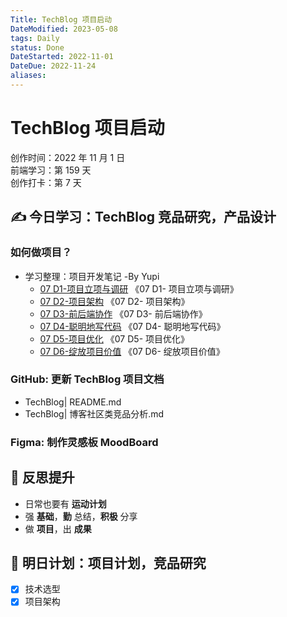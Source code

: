```yaml
---
Title: TechBlog 项目启动
DateModified: 2023-05-08
tags: Daily
status: Done
DateStarted: 2022-11-01
DateDue: 2022-11-24
aliases:
---
```


# TechBlog 项目启动

创作时间：2022 年 11 月 1 日  
前端学习：第 159 天  
创作打卡：第 7 天

## ✍️ 今日学习：TechBlog 竞品研究，产品设计

### 如何做项目？

- 学习整理：项目开发笔记 -By Yupi
  - [07 D1-项目立项与调研](https://www.yuque.com/docs/share/85c0cec2-0e5e-42e7-996e-c8ad89462deb?view=doc_embed) 《07 D1- 项目立项与调研》
  - [07 D2-项目架构](https://www.yuque.com/docs/share/d38aeb90-451a-4863-9461-52122d533837?view=doc_embed) 《07 D2- 项目架构》
  - [07 D3-前后端协作](https://www.yuque.com/docs/share/0e438b91-ad54-4068-83ee-81a5caba8f36?view=doc_embed) 《07 D3- 前后端协作》
  - [07 D4-聪明地写代码](https://www.yuque.com/docs/share/04aa04fe-3061-4282-a132-d72e98e7a2f0?view=doc_embed) 《07 D4- 聪明地写代码》
  - [07 D5-项目优化](https://www.yuque.com/docs/share/3a2e840a-f1aa-4a29-bead-4346db2510fb?view=doc_embed) 《07 D5- 项目优化》
  - [07 D6-绽放项目价值](https://www.yuque.com/docs/share/ce571930-6298-4f4e-85f5-2008da48066e?view=doc_embed) 《07 D6- 绽放项目价值》

### GitHub: 更新 TechBlog 项目文档

- TechBlog| README.md
- TechBlog| 博客社区类竞品分析.md

### Figma: 制作灵感板 MoodBoard

## 🔖 反思提升

- 日常也要有 **运动计划**
- 强 **基础**，**勤** 总结，**积极** 分享
- 做 **项目**，出 **成果**

## 🔖 明日计划：项目计划，竞品研究

- [x] 技术选型
- [x] 项目架构
